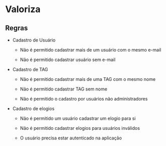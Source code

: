 # Valoriza

## Regras

- Cadastro de Usuário
  - Não é permitido cadastrar mais de um usuário com o mesmo e-mail
  
  - Não é permitido cadastrar usuário sem e-mail

- Cadastro de TAG
  - Não é permitido cadastrar mais de uma TAG com o mesmo nome

  - Não é permitido cadastrar TAG sem nome

  - Não é permitido o cadastro por usuários não administradores

- Cadastro de elogios
  - Não é permitido um usuário cadastrar um elogio para si

  - Não é permitido cadastrar elogios para usuários inválidos

  - O usuário precisa estar autenticado na aplicação